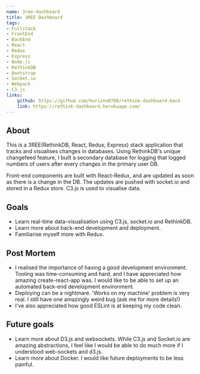 ```yaml
---
name: 3ree-dashboard
title: 3REE Dashboard
tags: 
- Fullstack
- FrontEnd
- BackEnd
- React
- Redux
- Express
- Node.js
- RethinkDB
- Bootstrap
- Socket.io
- Webpack
- C3.js
links:
    github: https://github.com/horizon0708/rethink-dashboard-back 
    link: https://rethink-dashboard.herokuapp.com/
---
```

## About
This is a 3REE(RethinkDB, React, Redux, Express) stack application that tracks and visualises changes in databases. Using RethinkDB's unique changefeed feature, I built a secondary database for logging that logged numbers of users after every changes in the primary user DB.

Front-end components are built with React-Redux, and are updated as soon as there is a change in the DB. The updates are pushed with socket.io and stored in a Redux store. C3.js is used to visualise data.

## Goals
- Learn real-time data-visualisation using C3.js, socket.io and RethinkDB.
- Learn more about back-end development and deployment.
- Familiarise myself more with Redux. 

## Post Mortem
- I realised the importance of having a good development environment. Tooling was time-consuming and hard, and I have appreciated how amazing create-react-app was. I would like to be able to set up an automated back-end development environment.
- Deploying can be a nightmare. 'Works on my machine' problem is very real. I still have one amazingly weird bug (ask me for more details!)
- I've also appreciated how good ESLint is at keeping my code clean.

## Future goals
- Learn more about D3.js and websockets. While C3.js and Socket.io are amazing abstractions, I feel like I would be able to do much more if I understood web-sockets and d3.js.
- Learn more about Docker. I would like future deployments to be less painful.





